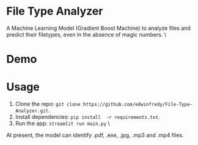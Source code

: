 # File Type Analyzer
A Machine Learning Model (Gradient Boost Machine) to analyze files and predict their filetypes, even in the absence of magic numbers. \

# Demo



# Usage

1. Clone the repo: `git clone https://github.com/edwinfredy/File-Type-Analyzer.git`.
2. Install dependencies: `pip install  -r requirements.txt`.
3. Run the app: `streamlit run main.py` \

At present, the model can identify .pdf, .exe, .jpg, .mp3 and .mp4 files.
